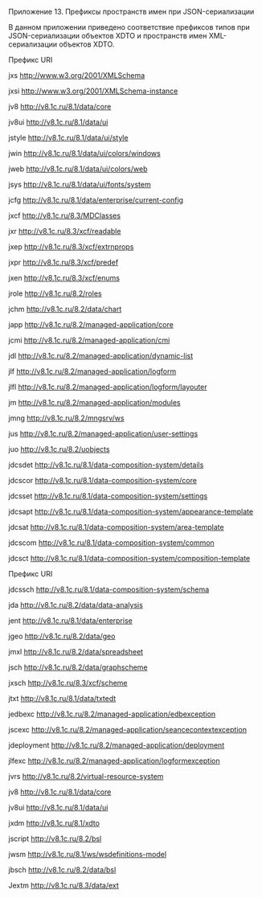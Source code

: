 Приложение 13. Префиксы пространств имен при JSON-сериализации

В данном приложении приведено соответствие префиксов типов при JSON-сериализации объектов XDTO и пространств имен XML-сериализации объектов XDTO.

Префикс URI

jxs http://www.w3.org/2001/XMLSchema

jxsi http://www.w3.org/2001/XMLSchema-instance

jv8 http://v8.1c.ru/8.1/data/core

jv8ui http://v8.1c.ru/8.1/data/ui

jstyle http://v8.1c.ru/8.1/data/ui/style

jwin http://v8.1c.ru/8.1/data/ui/colors/windows

jweb http://v8.1c.ru/8.1/data/ui/colors/web

jsys http://v8.1c.ru/8.1/data/ui/fonts/system

jcfg http://v8.1c.ru/8.1/data/enterprise/current-config

jxcf http://v8.1c.ru/8.3/MDClasses

jxr http://v8.1c.ru/8.3/xcf/readable

jxep http://v8.1c.ru/8.3/xcf/extrnprops

jxpr http://v8.1c.ru/8.3/xcf/predef

jxen http://v8.1c.ru/8.3/xcf/enums

jrole http://v8.1c.ru/8.2/roles

jchm http://v8.1c.ru/8.2/data/chart

japp http://v8.1c.ru/8.2/managed-application/core

jcmi http://v8.1c.ru/8.2/managed-application/cmi

jdl http://v8.1c.ru/8.2/managed-application/dynamic-list

jlf http://v8.1c.ru/8.2/managed-application/logform

jlfl http://v8.1c.ru/8.2/managed-application/logform/layouter

jm http://v8.1c.ru/8.2/managed-application/modules

jmng http://v8.1c.ru/8.2/mngsrv/ws

jus http://v8.1c.ru/8.2/managed-application/user-settings

juo http://v8.1c.ru/8.2/uobjects

jdcsdet http://v8.1c.ru/8.1/data-composition-system/details

jdcscor http://v8.1c.ru/8.1/data-composition-system/core

jdcsset http://v8.1c.ru/8.1/data-composition-system/settings

jdcsapt http://v8.1c.ru/8.1/data-composition-system/appearance-template

jdcsat http://v8.1c.ru/8.1/data-composition-system/area-template

jdcscom http://v8.1c.ru/8.1/data-composition-system/common

jdcsct http://v8.1c.ru/8.1/data-composition-system/composition-template

Префикс URI

jdcssch http://v8.1c.ru/8.1/data-composition-system/schema

jda http://v8.1c.ru/8.2/data/data-analysis

jent http://v8.1c.ru/8.1/data/enterprise

jgeo http://v8.1c.ru/8.2/data/geo

jmxl http://v8.1c.ru/8.2/data/spreadsheet

jsch http://v8.1c.ru/8.2/data/graphscheme

jxsch http://v8.1c.ru/8.3/xcf/scheme

jtxt http://v8.1c.ru/8.1/data/txtedt

jedbexc http://v8.1c.ru/8.2/managed-application/edbexception

jscexc http://v8.1c.ru/8.2/managed-application/seancecontextexception

jdeployment http://v8.1c.ru/8.2/managed-application/deployment

jlfexc http://v8.1c.ru/8.2/managed-application/logformexception

jvrs http://v8.1c.ru/8.2/virtual-resource-system

jv8 http://v8.1c.ru/8.1/data/core

jv8ui http://v8.1c.ru/8.1/data/ui

jxdm http://v8.1c.ru/8.1/xdto

jscript http://v8.1c.ru/8.2/bsl

jwsm http://v8.1c.ru/8.1/ws/wsdefinitions-model

jbsch http://v8.1c.ru/8.2/data/bsl

Jextm http://v8.1c.ru/8.3/data/ext